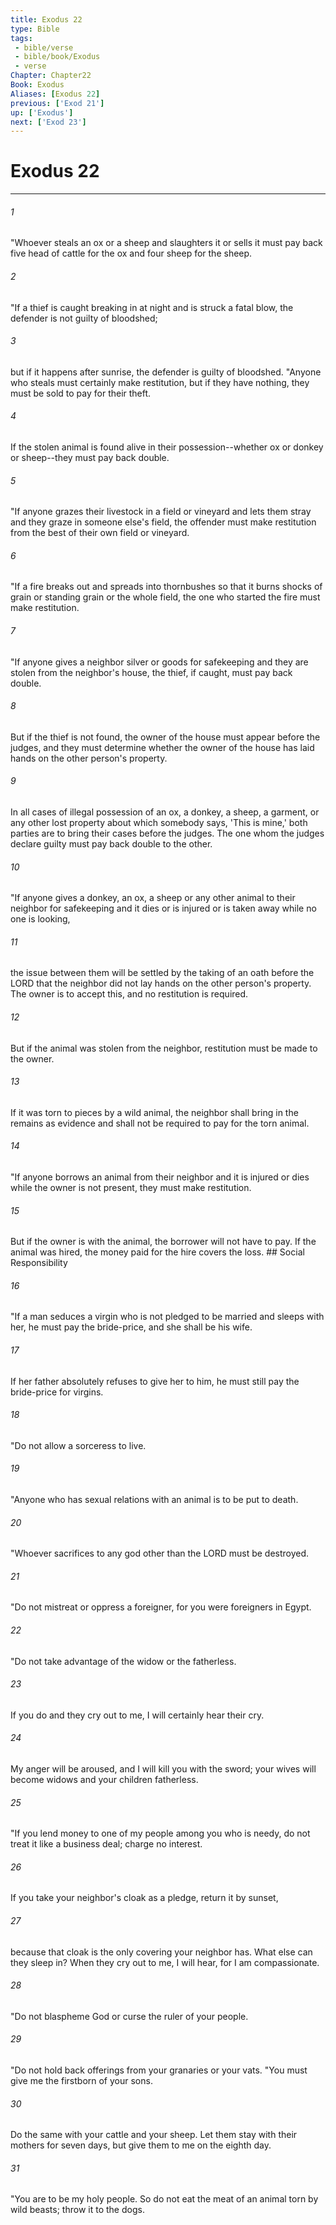 ```yaml
---
title: Exodus 22
type: Bible
tags:
 - bible/verse
 - bible/book/Exodus
 - verse
Chapter: Chapter22
Book: Exodus
Aliases: [Exodus 22]
previous: ['Exod 21']
up: ['Exodus']
next: ['Exod 23']
---
```

# Exodus 22

***


###### 1 
"Whoever steals an ox or a sheep and slaughters it or sells it must pay back five head of cattle for the ox and four sheep for the sheep. 

###### 2 
"If a thief is caught breaking in at night and is struck a fatal blow, the defender is not guilty of bloodshed; 

###### 3 
but if it happens after sunrise, the defender is guilty of bloodshed. "Anyone who steals must certainly make restitution, but if they have nothing, they must be sold to pay for their theft. 

###### 4 
If the stolen animal is found alive in their possession--whether ox or donkey or sheep--they must pay back double. 

###### 5 
"If anyone grazes their livestock in a field or vineyard and lets them stray and they graze in someone else's field, the offender must make restitution from the best of their own field or vineyard. 

###### 6 
"If a fire breaks out and spreads into thornbushes so that it burns shocks of grain or standing grain or the whole field, the one who started the fire must make restitution. 

###### 7 
"If anyone gives a neighbor silver or goods for safekeeping and they are stolen from the neighbor's house, the thief, if caught, must pay back double. 

###### 8 
But if the thief is not found, the owner of the house must appear before the judges, and they must determine whether the owner of the house has laid hands on the other person's property. 

###### 9 
In all cases of illegal possession of an ox, a donkey, a sheep, a garment, or any other lost property about which somebody says, 'This is mine,' both parties are to bring their cases before the judges. The one whom the judges declare guilty must pay back double to the other. 

###### 10 
"If anyone gives a donkey, an ox, a sheep or any other animal to their neighbor for safekeeping and it dies or is injured or is taken away while no one is looking, 

###### 11 
the issue between them will be settled by the taking of an oath before the LORD that the neighbor did not lay hands on the other person's property. The owner is to accept this, and no restitution is required. 

###### 12 
But if the animal was stolen from the neighbor, restitution must be made to the owner. 

###### 13 
If it was torn to pieces by a wild animal, the neighbor shall bring in the remains as evidence and shall not be required to pay for the torn animal. 

###### 14 
"If anyone borrows an animal from their neighbor and it is injured or dies while the owner is not present, they must make restitution. 

###### 15 
But if the owner is with the animal, the borrower will not have to pay. If the animal was hired, the money paid for the hire covers the loss. ## Social Responsibility 

###### 16 
"If a man seduces a virgin who is not pledged to be married and sleeps with her, he must pay the bride-price, and she shall be his wife. 

###### 17 
If her father absolutely refuses to give her to him, he must still pay the bride-price for virgins. 

###### 18 
"Do not allow a sorceress to live. 

###### 19 
"Anyone who has sexual relations with an animal is to be put to death. 

###### 20 
"Whoever sacrifices to any god other than the LORD must be destroyed. 

###### 21 
"Do not mistreat or oppress a foreigner, for you were foreigners in Egypt. 

###### 22 
"Do not take advantage of the widow or the fatherless. 

###### 23 
If you do and they cry out to me, I will certainly hear their cry. 

###### 24 
My anger will be aroused, and I will kill you with the sword; your wives will become widows and your children fatherless. 

###### 25 
"If you lend money to one of my people among you who is needy, do not treat it like a business deal; charge no interest. 

###### 26 
If you take your neighbor's cloak as a pledge, return it by sunset, 

###### 27 
because that cloak is the only covering your neighbor has. What else can they sleep in? When they cry out to me, I will hear, for I am compassionate. 

###### 28 
"Do not blaspheme God or curse the ruler of your people. 

###### 29 
"Do not hold back offerings from your granaries or your vats. "You must give me the firstborn of your sons. 

###### 30 
Do the same with your cattle and your sheep. Let them stay with their mothers for seven days, but give them to me on the eighth day. 

###### 31 
"You are to be my holy people. So do not eat the meat of an animal torn by wild beasts; throw it to the dogs. 
